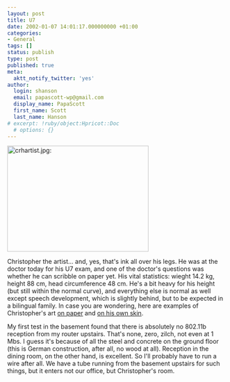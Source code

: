 ```yaml
---
layout: post
title: U7
date: 2002-01-07 14:01:17.000000000 +01:00
categories:
- General
tags: []
status: publish
type: post
published: true
meta:
  aktt_notify_twitter: 'yes'
author:
  login: shanson
  email: papascott-wp@gmail.com
  display_name: PapaScott
  first_name: Scott
  last_name: Hanson
# excerpt: !ruby/object:Hpricot::Doc
  # options: {}
---
```

<p><img src="http://www.papascott.de/wordpress/wp-content/uploads/2002/01/crhartist.jpg" height="244" width="325" border="0" alt="crhartist.jpg: " /></p>
<p>Christopher the artist... and, yes, that's ink all over his legs. He was at the doctor today for his U7 exam, and one of the doctor's questions was whether he can scribble on paper yet. His vital statistics: wieght 14.2 kg, height 88 cm, head circumference 48 cm. He's a bit heavy for his height (but still within the normal curve), and everything else is normal as well except speech development, which is slightly behind, but to be expected in a bilingual family. In case you are wondering, here are examples of Christopher's art  <a href="http://shanson.editthispage.com/pictures/viewer$829">on paper</a> and <a href="http://shanson.editthispage.com/pictures/viewer$827">on his own skin</a>. </p>
<p>My first test in the basement found that there is absolutely no 802.11b  reception from my router upstairs. That's none, zero, zilch, not even at 1 Mbs. I guess it's because of all the steel and concrete on the ground floor (this is German construction, after all, no wood at all). Reception in the dining room, on the other hand, is excellent. So I'll probably have to run a wire after all. We have a tube running from the basement upstairs for such things, but it enters not our office, but Christopher's room.</p>
